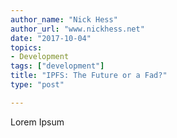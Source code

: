```yaml
---
author_name: "Nick Hess"
author_url: "www.nickhess.net"
date: "2017-10-04"
topics: 
- Development
tags: ["development"]
title: "IPFS: The Future or a Fad?"
type: "post"

---
```


<p>Lorem Ipsum</p>

<!--more-->